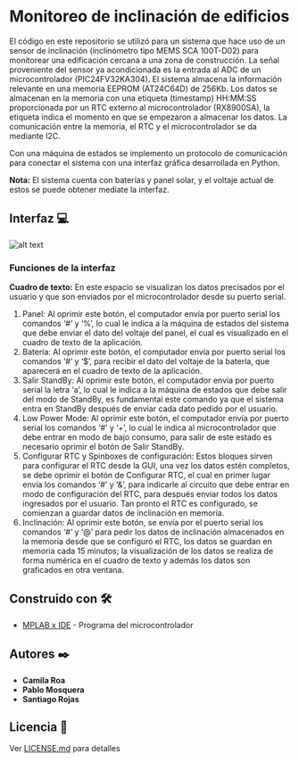 # Monitoreo de inclinación de edificios
El código en este repositorio se utilizó para un sistema que hace uso de un sensor de inclinación (inclinómetro tipo MEMS SCA 100T-D02) para monitorear una edificación cercana a una zona de construcción. La señal proveniente del sensor ya acondicionada es la entrada al ADC de un microcontrolador (PIC24FV32KA304). El sistema almacena la información relevante en una memoria EEPROM (AT24C64D) de 256Kb. Los datos se almacenan en la memoria con una etiqueta (timestamp) HH:MM:SS proporcionada por un RTC externo al microcontrolador (RX8900SA), la etiqueta indica el momento en que se empezaron a almacenar los datos. 
La comunicación entre la memoria, el RTC y el microcontrolador se da mediante I2C.

Con una máquina de estados se implemento un protocolo de comunicación para conectar el sistema con una interfaz gráfica desarrollada en Python.

**Nota:** El sistema cuenta con baterías y panel solar, y el voltaje actual de estos se puede obtener mediate la interfaz.

## Interfaz 💻
![alt text](https://github.com/CamilaR20/Monitoreo-de-inclinacion-de-edificios/blob/master/Interfaz.png?raw=true)

### Funciones de la interfaz
**Cuadro de texto:** En este espacio se visualizan los datos precisados por el usuario y que son enviados por el microcontrolador desde su puerto serial.
1. Panel: Al oprimir este botón, el computador envía por puerto serial los comandos ‘#’ y ‘%’, lo cual le indica a la máquina de estados del sistema que debe enviar el dato del voltaje del panel, el cual es visualizado en el cuadro de texto de la aplicación.
2.  Batería: Al oprimir este botón, el computador envía por puerto serial los comandos ‘#’ y ‘$’, para recibir el dato del voltaje de la batería, que aparecerá en el cuadro de texto de la aplicación.
3. Salir StandBy: Al oprimir este botón, el computador envía por puerto serial la letra ‘a’, lo cual le indica a la máquina de estados que debe salir del modo de StandBy, es fundamental este comando ya que el sistema entra en StandBy después de enviar cada dato pedido por el usuario.
4. Low Power Mode: Al oprimir este botón, el computador envía por puerto serial los comandos ‘#’ y ‘+’, lo cual le indica al microcontrolador que debe entrar en modo de bajo consumo, para salir de este estado es necesario oprimir el botón de Salir StandBy.
5.  Configurar RTC y Spinboxes de configuración: Estos bloques sirven para configurar el RTC desde la GUI, una vez los datos estén completos, se debe oprimir el botón de Configurar RTC, el cual en primer lugar envía los comandos ‘#’ y ‘&’, para indicarle al circuito que debe entrar en modo de configuración del RTC, para después enviar todos los datos ingresados por el usuario. Tan pronto el RTC es configurado, se comienzan a guardar datos de inclinación en memoria.
8. Inclinación: Al oprimir este botón, se envía por el puerto serial los comandos ‘#’ y ‘@’ para pedir los datos de inclinación almacenados en la memoria desde que se configuró el RTC, los datos se guardan en memoria cada 15 minutos; la visualización de los datos se realiza de forma numérica en el cuadro de texto y además los datos son graficados en otra ventana.


## Construido con 🛠️
* [MPLAB x IDE](https://www.microchip.com/mplab/mplab-x-ide) - Programa del microcontrolador

## Autores ✒️
* **Camila Roa**
* **Pablo Mosquera**
* **Santiago Rojas** 

## Licencia 📄

Ver [LICENSE.md](LICENSE.md) para detalles
